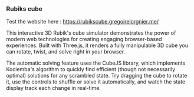### Rubiks cube
Test the website here : https://rubikscube.gregoirelorgnier.me/

This interactive 3D Rubik's cube simulator demonstrates the power of modern web technologies for creating engaging browser-based experiences. 
Built with Three.js, it renders a fully manipulable 3D cube you can rotate, twist, and solve right in your browser. 

The automatic solving feature uses the CubeJS library, which implements Kociemba's algorithm to quickly find efficient (though not necessarily optimal) solutions for any scrambled state.
Try dragging the cube to rotate it, use the controls to shuffle or solve it automatically, and watch the state display track each change in real-time. 
